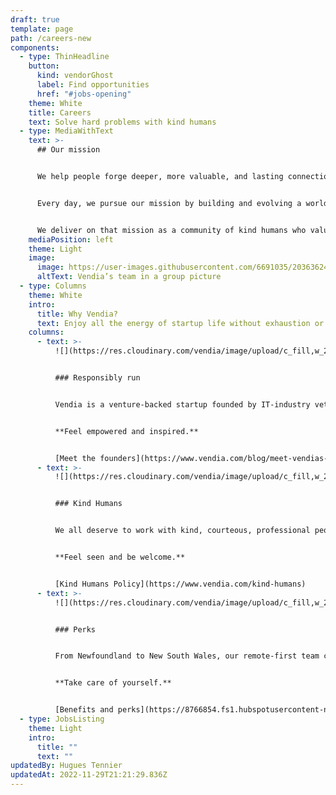 ```yaml
---
draft: true
template: page
path: /careers-new
components:
  - type: ThinHeadline
    button:
      kind: vendorGhost
      label: Find opportunities
      href: "#jobs-opening"
    theme: White
    title: Careers
    text: Solve hard problems with kind humans
  - type: MediaWithText
    text: >-
      ## Our mission


      We help people forge deeper, more valuable, and lasting connections through better sharing — across teams, departments, and business networks.


      Every day, we pursue our mission by building and evolving a world-class SaaS platform that makes real-time, cross-cloud, multi-party data sharing highly scalable, fault-tolerant, and secure.


      We deliver on that mission as a community of kind humans who value and behave with trust, ingenuity, a growth mindset, responsibility, and a bias toward results.
    mediaPosition: left
    theme: Light
    image:
      image: https://user-images.githubusercontent.com/6691035/203636244-cea8b68c-51fc-4003-8d1d-3a266cd38483.jpg
      altText: Vendia’s team in a group picture
  - type: Columns
    theme: White
    intro:
      title: Why Vendia?
      text: Enjoy all the energy of startup life without exhaustion or drama
    columns:
      - text: >-
          ![](https://res.cloudinary.com/vendia/image/upload/c_fill,w_2000/v1669319829/Group_48095931_mgwd2a.svg)


          ### Responsibly run


          Vendia is a venture-backed startup founded by IT-industry veterans. Minority-owned and lead, we’re backed by $50M in investment from top-tier investors, and we grow the team as we grow the business.


          **Feel empowered and inspired.**


          [Meet the founders](https://www.vendia.com/blog/meet-vendias-founders)
      - text: >-
          ![](https://res.cloudinary.com/vendia/image/upload/c_fill,w_2000/v1669320168/Group_48095931_1_wffbh5.svg)


          ### Kind Humans


          We all deserve to work with kind, courteous, professional people. We have zero tolerance for racism, sexism, ageism, homophobia, transphobia, or any language or behavior that degrades, humiliates, or belittles.


          **Feel seen and be welcome.**


          [Kind Humans Policy](https://www.vendia.com/kind-humans)
      - text: >-
          ![](https://res.cloudinary.com/vendia/image/upload/c_fill,w_2000/v1669320206/Group_48095931_2_rdgcuo.svg)


          ### Perks


          From Newfoundland to New South Wales, our remote-first team celebrates everything from an office setup stipend, flex-time, and unlimited PTO to comprehensive healthcare benefits and more.


          **Take care of yourself.**


          [Benefits and perks](https://8766854.fs1.hubspotusercontent-na1.net/hubfs/8766854/Careers%20and%20recruiting/Vendia_Benefits_perks.pdf)
  - type: JobsListing
    theme: Light
    intro:
      title: ""
      text: ""
updatedBy: Hugues Tennier
updatedAt: 2022-11-29T21:21:29.836Z
---
```


